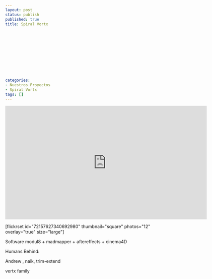 ```yaml
---
layout: post
status: publish
published: true
title: Spiral Vortx
 
 
 
 
 
 
 
 
 
 
 
categories:
- Nuestros Proyectos
- Spiral Vortx
tags: []
---
```

<p><iframe src="http://player.vimeo.com/video/24948824?title=0&amp;byline=0&amp;portrait=0&amp;color=c9ff23" frameborder="0" width="640" height="360"></iframe></p>
<p>[flickrset id="72157627340692980" thumbnail="square" photos="12" overlay="true" size="large"]</p>
<p>Software modul8 + madmapper + aftereffects + cinema4D</p>
<p>Humans Behind:</p>
<p>Andrew , naik, trim-extend</p>
<p>vertx family</p>
